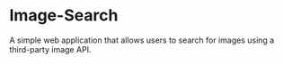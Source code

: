 # Image-Search
A simple web application that allows users to search for images using a third-party image API.
